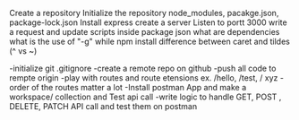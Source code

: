 Create a repository
Initialize the repository
node_modules, pacakge.json, package-lock.json
Install express
create a server 
Listen to portt 3000
write a request and update scripts inside package json 
what are dependencies
what is the use of "-g" while npm install 
difference between caret and tildes (^ vs ~)

-initialize git 
.gitignore
-create a remote repo on github 
-push all code to rempte origin 
-play with routes and route etensions ex. /hello, /test, / xyz
-order of the routes matter a lot 
-Install postman App and make a workspace/ collection and Test api call
-write logic to handle GET, POST , DELETE, PATCH  API call and test them on postman 